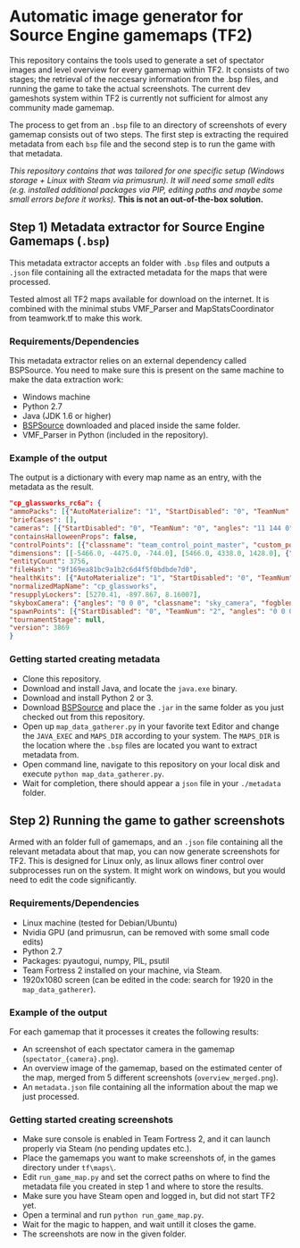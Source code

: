 # Automatic image generator for Source Engine gamemaps (TF2)

This repository contains the tools used to generate a set of spectator images and level overview for every gamemap within TF2. It consists of two stages; the retrieval of the neccesary information from the .bsp files, and running the game to take the actual screenshots. The current dev gameshots system within TF2 is currently not sufficient for almost any community made gamemap.

The process to get from an `.bsp` file to an directory of screenshots of every gamemap consists out of two steps. The first step is extracting the required metadata from each `bsp` file and the second step is to run the game with that metadata.

*This repository contains that was tailored for one specific setup (Windows storage + Linux with Steam via primusrun). It will need some small edits (e.g. installed additional packages via PIP, editing paths and maybe some small errors before it works).* **This is not an out-of-the-box solution.**

## Step 1) Metadata extractor for Source Engine Gamemaps (`.bsp`)

This metadata extractor accepts an folder with `.bsp` files and outputs a `.json` file containing all the extracted metadata for the maps that were processed.

Tested almost all TF2 maps available for download on the internet. It is combined with the minimal stubs VMF_Parser and MapStatsCoordinator from teamwork.tf to make this work.

### Requirements/Dependencies
This metadata extractor relies on an external dependency called BSPSource. You need to make sure this is present on the same machine to make the data extraction work:
* Windows machine
* Python 2.7
* Java (JDK 1.6 or higher)
* [BSPSource](https://developer.valvesoftware.com/wiki/BSPSource) downloaded and placed inside the same folder.
* VMF_Parser in Python (included in the repository).


### Example of the output

The output is a dictionary with every map name as  an entry, with the metadata as the result.

```json
"cp_glassworks_rc6a": {
"ammoPacks": [{"AutoMaterialize": "1", "StartDisabled": "0", "TeamNum": "0", "angles": "0 0 0", "classname": "item_ammopack_small", "fademindist": "-1", "id": "7817", "origin": "-3976 800 17"} ... ], 
"briefCases": [], 
"cameras": [{"StartDisabled": "0", "TeamNum": "0", "angles": "11 144 0", "associated_team_entity": "cp_red2", "classname": "info_observer_point", "defaultwelcome": "0", "fov": "0", "id": "753422", "origin": "-1600 1152 324"} ...], 
"containsHalloweenProps": false, 
"controlPoints": [{"classname": "team_control_point_master", "custom_position_x": "-1", "custom_position_y": "-1", "id": "6775", "origin": "160 -16 128.004", "targetname": "5cp_master", "team_base_icon_2": "sprites/obj_icons/icon_base_red", "team_base_icon_3": "sprites/obj_icons/icon_base_blu"} ...], 
"dimensions": [[-5466.0, -4475.0, -744.0], [5466.0, 4338.0, 1428.0], {"scale": 9, "screenHeight": 1080, "screenWidth": 1920}, {"x": 0.0, "y": -68.5, "z": 1428.0}], 
"entityCount": 3756, 
"fileHash": "9f169ea81bc9a1b2c6d4f5f0bdbde7d0", 
"healthKits": [{"AutoMaterialize": "1", "StartDisabled": "0", "TeamNum": "0", "angles": "0 0 0", "classname": "item_healthkit_small", "fademindist": "-1", "id": "7821", "origin": "-4024 800 17"} ...], 
"normalizedMapName": "cp_glassworks", 
"resupplyLockers": [5270.41, -897.867, 8.16007], 
"skyboxCamera": {"angles": "0 0 0", "classname": "sky_camera", "fogblend": "0", "fogcolor": "113 115 142", "fogcolor2": "255 255 255", "fogdir": "1 0 0", "fogenable": "1", "fogend": "8000", "fogmaxdensity": ".9", "fogstart": "100", "id": "1016124", "origin": "88 9672 427.5", "scale": "16", "use_angles": "0"}, 
"spawnPoints": [{"StartDisabled": "0", "TeamNum": "2", "angles": "0 0 0", "classname": "info_player_teamspawn", "controlpoint": "cp_red1", "id": "5459", "origin": "-5328 1120 24"} ...], 
"tournamentStage": null, 
"version": 3869
}
```

### Getting started creating metadata

* Clone this repository.
* Download and install Java, and locate the `java.exe` binary.
* Download and install Python 2 or 3.
* Download [BSPSource](https://developer.valvesoftware.com/wiki/BSPSource) and place the `.jar` in the same folder as you just checked out from this repository.
* Open up `map_data_gatherer.py` in your favorite text Editor and change the `JAVA_EXEC` and `MAPS_DIR` according to your system. The `MAPS_DIR` is the location where the `.bsp` files are located you want to extract metadata from.
* Open command line, navigate to this repository on your local disk and execute `python map_data_gatherer.py`.
* Wait for completion, there should appear a `json` file in your `./metadata` folder.

## Step 2) Running the game to gather screenshots

Armed with an folder full of gamemaps, and an `.json` file containing all the relevant metadata about that map, you can now generate screenshots for TF2. This is designed for Linux only, as linux allows finer control over subprocesses run on the system. It might work on windows, but you would need to edit the code significantly.

### Requirements/Dependencies

* Linux machine (tested for Debian/Ubuntu)
* Nvidia GPU (and primusrun, can be removed with some small code edits)
* Python 2.7
* Packages: pyautogui, numpy, PIL, psutil
* Team Fortress 2 installed on your machine, via Steam.
* 1920x1080 screen (can be edited in the code: search for 1920 in the `map_data_gatherer`).

### Example of the output

For each gamemap that it processes it creates the following results:

* An screenshot of each spectator camera in the gamemap (`spectator_{camera}.png`).
* An overview image of the gamemap, based on the estimated center of the map, merged from 5 different screenshots (`overview_merged.png`).
* An `metadata.json` file containing all the information about the map we just processed.

### Getting started creating screenshots

* Make sure console is enabled in Team Fortress 2, and it can launch properly via Steam (no pending updates etc.).
* Place the gamemaps you want to make screenshots of, in the games directory under `tf\maps\`.
* Edit `run_game_map.py` and set the correct paths on where to find the metadata file you created in step 1 and where to store the results.
* Make sure you have Steam open and logged in, but did not start TF2 yet.
* Open a terminal and run `python run_game_map.py`. 
* Wait for the magic to happen, and wait untill it closes the game.
* The screenshots are now in the given folder.
